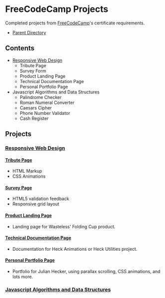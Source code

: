 # FreeCodeCamp Projects
Completed projects from [FreeCodeCamp](https://www.freecodecamp.org/)'s certificate requirements.
- [Parent Directory](../)

## Contents
- [Responsive Web Design](./responsibe-web-design)
  - Tribute Page
  - Survey Form
  - Product Landing Page
  - Technical Documentation Page
  - Personal Portfolio Page
- Javascript Algorithms and Data Structures
  - Palindrome Checker
  - Roman Numeral Converter
  - Caesars Cipher
  - Phone Number Validator
  - Cash Register
## Projects
### [Responsive Web Design](https://learn.freecodecamp.org/responsive-web-design/responsive-web-design-projects)

#### [Tribute Page](https://learn.freecodecamp.org/responsive-web-design/responsive-web-design-projects/build-a-tribute-page)
- HTML Markup
- CSS Animations

#### [Survey Page](https://learn.freecodecamp.org/responsive-web-design/responsive-web-design-projects/build-a-survey-form)
- HTML5 validation feedback
- Responsive grid layout

#### [Product Landing Page](https://learn.freecodecamp.org/responsive-web-design/responsive-web-design-projects/build-a-product-landing-page)
- Landing page for Wasteless' Folding Cup product.

#### [Technical Documentation Page](https://learn.freecodecamp.org/responsive-web-design/responsive-web-design-projects/build-a-technical-documentation-page)
- Documentation for Heck Animations or Heck Utilities project.

#### [Personal Portfolio Page](https://learn.freecodecamp.org/responsive-web-design/responsive-web-design-projects/build-a-personal-portfolio-webpage)
- Portfolio for Julian Hecker, using parallax scrolling, CSS animations, and lots more.

### [Javascript Algorithms and Data Structures](https://learn.freecodecamp.org/)
